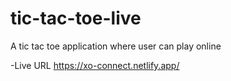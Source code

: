# tic-tac-toe-live
A tic tac toe application where user can play online

-Live URL
https://xo-connect.netlify.app/
